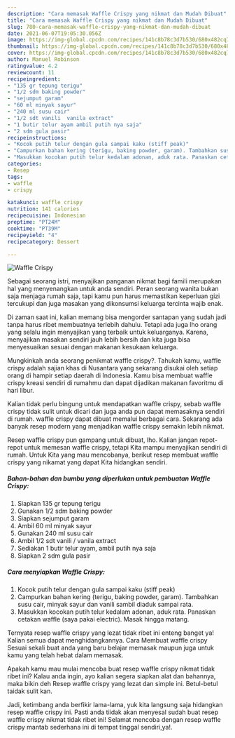 ```yaml
---
description: "Cara memasak Waffle Crispy yang nikmat dan Mudah Dibuat"
title: "Cara memasak Waffle Crispy yang nikmat dan Mudah Dibuat"
slug: 780-cara-memasak-waffle-crispy-yang-nikmat-dan-mudah-dibuat
date: 2021-06-07T19:05:30.056Z
image: https://img-global.cpcdn.com/recipes/141c8b78c3d7b530/680x482cq70/waffle-crispy-foto-resep-utama.jpg
thumbnail: https://img-global.cpcdn.com/recipes/141c8b78c3d7b530/680x482cq70/waffle-crispy-foto-resep-utama.jpg
cover: https://img-global.cpcdn.com/recipes/141c8b78c3d7b530/680x482cq70/waffle-crispy-foto-resep-utama.jpg
author: Manuel Robinson
ratingvalue: 4.2
reviewcount: 11
recipeingredient:
- "135 gr tepung terigu"
- "1/2 sdm baking powder"
- "sejumput garam"
- "60 ml minyak sayur"
- "240 ml susu cair"
- "1/2 sdt vanili  vanila extract"
- "1 butir telur ayam ambil putih nya saja"
- "2 sdm gula pasir"
recipeinstructions:
- "Kocok putih telur dengan gula sampai kaku (stiff peak)"
- "Campurkan bahan kering (terigu, baking powder, garam). Tambahkan susu cair, minyak sayur dan vanili sambil diaduk sampai rata."
- "Masukkan kocokan putih telur kedalam adonan, aduk rata. Panaskan cetakan waffle (saya pakai electric). Masak hingga matang."
categories:
- Resep
tags:
- waffle
- crispy

katakunci: waffle crispy 
nutrition: 141 calories
recipecuisine: Indonesian
preptime: "PT24M"
cooktime: "PT39M"
recipeyield: "4"
recipecategory: Dessert

---
```



![Waffle Crispy](https://img-global.cpcdn.com/recipes/141c8b78c3d7b530/680x482cq70/waffle-crispy-foto-resep-utama.jpg)

Sebagai seorang istri, menyajikan panganan nikmat bagi famili merupakan hal yang menyenangkan untuk anda sendiri. Peran seorang  wanita bukan saja menjaga rumah saja, tapi kamu pun harus memastikan keperluan gizi tercukupi dan juga masakan yang dikonsumsi keluarga tercinta wajib enak.

Di zaman  saat ini, kalian memang bisa mengorder santapan yang sudah jadi tanpa harus ribet membuatnya terlebih dahulu. Tetapi ada juga lho orang yang selalu ingin menyajikan yang terbaik untuk keluarganya. Karena, menyajikan masakan sendiri jauh lebih bersih dan kita juga bisa menyesuaikan sesuai dengan makanan kesukaan keluarga. 



Mungkinkah anda seorang penikmat waffle crispy?. Tahukah kamu, waffle crispy adalah sajian khas di Nusantara yang sekarang disukai oleh setiap orang di hampir setiap daerah di Indonesia. Kamu bisa membuat waffle crispy kreasi sendiri di rumahmu dan dapat dijadikan makanan favoritmu di hari libur.

Kalian tidak perlu bingung untuk mendapatkan waffle crispy, sebab waffle crispy tidak sulit untuk dicari dan juga anda pun dapat memasaknya sendiri di rumah. waffle crispy dapat dibuat memalui berbagai cara. Sekarang ada banyak resep modern yang menjadikan waffle crispy semakin lebih nikmat.

Resep waffle crispy pun gampang untuk dibuat, lho. Kalian jangan repot-repot untuk memesan waffle crispy, tetapi Kita mampu menyajikan sendiri di rumah. Untuk Kita yang mau mencobanya, berikut resep membuat waffle crispy yang nikamat yang dapat Kita hidangkan sendiri.

<!--inarticleads1-->

##### Bahan-bahan dan bumbu yang diperlukan untuk pembuatan Waffle Crispy:

1. Siapkan 135 gr tepung terigu
1. Gunakan 1/2 sdm baking powder
1. Siapkan sejumput garam
1. Ambil 60 ml minyak sayur
1. Gunakan 240 ml susu cair
1. Ambil 1/2 sdt vanili / vanila extract
1. Sediakan 1 butir telur ayam, ambil putih nya saja
1. Siapkan 2 sdm gula pasir




<!--inarticleads2-->

##### Cara menyiapkan Waffle Crispy:

1. Kocok putih telur dengan gula sampai kaku (stiff peak)
1. Campurkan bahan kering (terigu, baking powder, garam). Tambahkan susu cair, minyak sayur dan vanili sambil diaduk sampai rata.
1. Masukkan kocokan putih telur kedalam adonan, aduk rata. Panaskan cetakan waffle (saya pakai electric). Masak hingga matang.




Ternyata resep waffle crispy yang lezat tidak ribet ini enteng banget ya! Kalian semua dapat menghidangkannya. Cara Membuat waffle crispy Sesuai sekali buat anda yang baru belajar memasak maupun juga untuk kamu yang telah hebat dalam memasak.

Apakah kamu mau mulai mencoba buat resep waffle crispy nikmat tidak ribet ini? Kalau anda ingin, ayo kalian segera siapkan alat dan bahannya, maka bikin deh Resep waffle crispy yang lezat dan simple ini. Betul-betul taidak sulit kan. 

Jadi, ketimbang anda berfikir lama-lama, yuk kita langsung saja hidangkan resep waffle crispy ini. Pasti anda tiidak akan menyesal sudah buat resep waffle crispy nikmat tidak ribet ini! Selamat mencoba dengan resep waffle crispy mantab sederhana ini di tempat tinggal sendiri,ya!.

